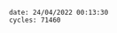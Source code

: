 

                date: 24/04/2022 00:13:30
                cycles: 71460

                         